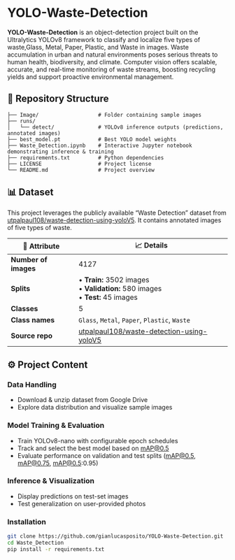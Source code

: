 # YOLO-Waste-Detection

**YOLO-Waste-Detection** is an object-detection project built on the Ultralytics YOLOv8 framework to classify and localize five types of waste,Glass, Metal, Paper, Plastic, and Waste in images. 
Waste accumulation in urban and natural environments poses serious threats to human health, biodiversity, and climate. Computer vision offers scalable, accurate, and real-time monitoring of waste streams, boosting recycling yields and support proactive environmental management. 

## 📂 Repository Structure

```text
├── Image/                   # Folder containing sample images
├── runs/
│   └── detect/              # YOLOv8 inference outputs (predictions, annotated images)
├── best_model.pt            # Best YOLO model weights
├── Waste_Detection.ipynb    # Interactive Jupyter notebook demonstrating inference & training
├── requirements.txt         # Python dependencies
├── LICENSE                  # Project license
└── README.md                # Project overview
```

## 📊 Dataset

This project leverages the publicly available “Waste Detection” dataset from [utpalpaul108/waste-detection-using-yoloV5](https://github.com/utpalpaul108/waste-detection-using-yoloV5). It contains annotated images of five types of waste.

| 📂 Attribute            | 📈 Details                                                                                           |
|-------------------------|------------------------------------------------------------------------------------------------------|
| **Number of images**    | 4127                                                                                                |
| **Splits**              | • **Train:** 3502 images <br>• **Validation:** 580 images <br>• **Test:** 45 images                  |
| **Classes**             | 5                                                                                                    |
| **Class names**         | `Glass`, `Metal`, `Paper`, `Plastic`, `Waste`                                                         |
| **Source repo**         | [utpalpaul108/waste-detection-using-yoloV5](https://github.com/utpalpaul108/waste-detection-using-yoloV5) |


## ⚙️ Project Content

### Data Handling
- Download & unzip dataset from Google Drive  
- Explore data distribution and visualize sample images

### Model Training & Evaluation
- Train YOLOv8-nano with configurable epoch schedules  
- Track and select the best model based on mAP@0.5  
- Evaluate performance on validation and test splits (mAP@0.5, mAP@0.75, mAP@0.5:0.95)

### Inference & Visualization
- Display predictions on test-set images  
- Test generalization on user-provided photos



### Installation

```bash
git clone https://github.com/gianlucasposito/YOLO-Waste-Detection.git    
cd Waste_Detection
pip install -r requirements.txt
